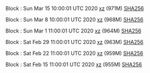 Block : Sun Mar 15 10:00:01 UTC 2020 [xz](https://transfer.sh/xwuwB/bootstrap.dat.20200315.tar.xz) (971M) [SHA256](https://transfer.sh/OukoO/sha256.txt)

Block : Sun Mar  8 10:00:01 UTC 2020 [xz](https://transfer.sh/hgmhr/bootstrap.dat.20200308.tar.xz) (968M) [SHA256](https://transfer.sh/3r93q/sha256.txt)

Block : Sun Mar  1 11:00:01 UTC 2020 [xz](https://transfer.sh/Oe5z0/bootstrap.dat.20200301.tar.xz) (964M) [SHA256](https://transfer.sh/tJjHN/sha256.txt)

Block : Sat Feb 29 11:00:01 UTC 2020 [xz]() (963M) [SHA256]()

Block : Sat Feb 22 11:00:01 UTC 2020 [xz](https://transfer.sh/10E4JM/bootstrap.dat.20200222.tar.xz) (959M) [SHA256](https://transfer.sh/a6kLR/sha256.txt)

Block : Sat Feb 15 11:00:01 UTC 2020 [xz](https://transfer.sh/mX2e5/bootstrap.dat.20200215.tar.xz) (955M) [SHA256](https://transfer.sh/Zz87t/sha256.txt)
